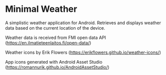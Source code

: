 # Minimal Weather

A simplistic weather application for Android. Retrieves and displays weather data based on the current location of the device.

Weather data is received from FMI open data API (https://en.ilmatieteenlaitos.fi/open-data/)

Weather icons by Erik Flowers (https://erikflowers.github.io/weather-icons/)

App icons generated with Android Asset Studio (https://romannurik.github.io/AndroidAssetStudio/)
